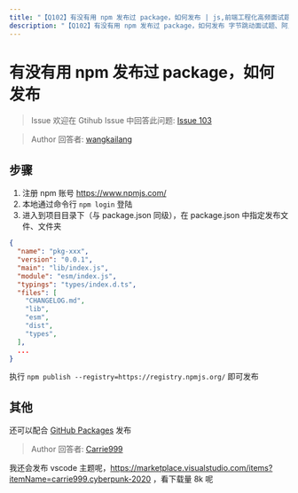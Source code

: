 ```yaml
---
title: "【Q102】有没有用 npm 发布过 package，如何发布 | js,前端工程化高频面试题"
description: "【Q102】有没有用 npm 发布过 package，如何发布 字节跳动面试题、阿里腾讯面试题、美团小米面试题。"
---
```


# 有没有用 npm 发布过 package，如何发布

> Issue
> 欢迎在 Gtihub Issue 中回答此问题: [Issue 103](https://github.com/shfshanyue/Daily-Question/issues/103)

> Author
> 回答者: [wangkailang](https://github.com/wangkailang)

## 步骤

1. 注册 npm 账号 https://www.npmjs.com/
2. 本地通过命令行 `npm login` 登陆
3. 进入到项目目录下（与 package.json 同级），在 package.json 中指定发布文件、文件夹

```json
{
  "name": "pkg-xxx",
  "version": "0.0.1",
  "main": "lib/index.js",
  "module": "esm/index.js",
  "typings": "types/index.d.ts",
  "files": [
    "CHANGELOG.md",
    "lib",
    "esm",
    "dist",
    "types",
  ],
  ...
}
```

执行 `npm publish --registry=https://registry.npmjs.org/` 即可发布

## 其他

还可以配合 [GitHub Packages](https://docs.github.com/en/free-pro-team@latest/packages/using-github-packages-with-your-projects-ecosystem/configuring-npm-for-use-with-github-packages) 发布

> Author
> 回答者: [Carrie999](https://github.com/Carrie999)

我还会发布 vscode 主题呢，https://marketplace.visualstudio.com/items?itemName=carrie999.cyberpunk-2020 ，看下载量 8k 呢
